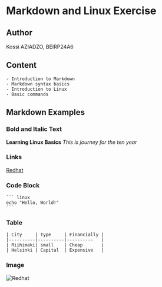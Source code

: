 # Markdown and Linux Exercise

## Author
Kossi AZIADZO, BEIRP24A6

## Content 

    - Introduction to Markdown
    - Markdown syntax basics
    - Introduction to Linux
    - Basic commands

## Markdown Examples

### Bold and Italic Text

   **Learning Linux Basics**
     *This is journey for the ten year*

### Links
[Redhat](https://www.redhat.com/en)

### Code Block

    ``` linux
    echo "Hello, World!" 
    ```

### Table 
    | City     | Type     | Financially |
    |----------|----------|----------   |
    | Riihimaki| small    | Cheap       |
    | Helsinki | Capital  | Expensive   | 

### Image 
![Redhat](https://th.bing.com/th/id/OIP.dJJLgCg7z6HRmQZ8lE3WEAHaE5?rs=1&pid=ImgDetMain)


